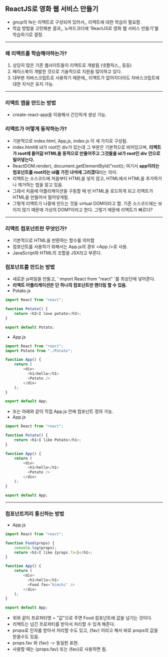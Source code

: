 ## ReactJS로 영화 웹 서비스 만들기

- gncp의 fe는 리액트로 구성되어 있어서,, 리액트에 대한 학습이 필요함.
- 학습 방법을 고민해본 결과,, 노마드코더에 'ReactJS로 영화 웹 서비스 만들기'를 학습하기로 결정.

<hr/>

### 왜 리액트를 학습해야하는가?
1. 상당히 많은 기존 웹사이트들이 리액트로 개발됨 (넷플릭스,, 등등)
2. 페이스북이 개발한 것으로 기술적으로 지원을 많이하고 있다.
3. 대부분 자바스크립트로 사용하기 때문에,, 리액트가 없어지더라도 자바스크립트에 대한 지식은 유지 가능.

<hr/>

### 리액트 앱을 만드는 방법
- create-react-app을 이용해서 간단하게 생성 가능.

### 리액트가 어떻게 동작하는가?
- 기본적으로 index.html, App,js, index.js 이 세 가지로 구성됨.
- index.html에 id가 root인 div가 있는데 그 부분은 기본적으로 비어있으며, **리액트가 root에 들어갈 HTML을 동적으로 만들어주고 그것들을 id가 root인 div 안으로 밀어넣는다.**
- ReactDOM.render(<App />, document.getElementById("root)); 여기서 **app이라는 컴포넌트를 root라는 id를 가진 녀석에 그리겠다**라는 의미.
- 리액트는 소스코드에 처음부터 HTML을 넣지 않고, HTML에서 HTML을 추가하거나 제거하는 법을 알고 있음.
- 그래서 처음에 어플리케이션을 구동할 때 빈 HTML을 로드하게 되고 리액트가 HTML을 만들어서 밀어넣게됨.
- 그렇게 리액트가 나중에 만드는 것을 virtual DOM이라고 함. 기존 소스코드에는 보이지 않기 때문에 가상의 DOM?이라고 한다. 그렇기 때문에 리액트가 빠르다?

<hr/>

### 리액트 컴포넌트란 무엇인가?
- 기본적으로 HTML을 반환하는 함수를 의미함
- 컴포넌트를 사용하기 위해서는 App.js의 경우 \<App />로 사용.
- JavaScript와 HTML의 조합을 JSX라고 부른다.

### 컴포넌트를 만드는 방법
- 새로운 js파일을 만들고, ' import React from "react" '를 최상단에 넣어준다. 
- **리액트 어플리케이션은 단 하나의 컴포넌트만 렌더링 할 수 있음.**
- Potato.js
```javascript
import React from "react";

function Potato() {
    return <h3>I love potato</h3>;
}

export default Potato;
```

- App.js
```javascript
import React from "react";
import Potato from "./Potato";

function App() {
    return (
        <div>
          <h1>hello</h1>
          <Potato />
        </div>
    );
}

export default App;
```

- 또는 아래와 같이 직접 App.js 안에 컴포넌트 정의 가능.
- App.js
```javascript
import React from "react";

function Potato() {
    return <h1>I like Potato</h1>;
}

function App() {
    return (
        <div>
          <h1>hello</h1>
          <Potato />
        </div>
    );
}

export default App;
```

<hr/>

### 컴포넌트끼리 통신하는 방법
- App.js
```javascript
import React from "react";

function Food(props) {
    console.log(props);
    return <h1>I like {props.fav}</h1>;
}

function App() {
    return (
        <div>
          <h1>hello</h1>
          <Food fav="kimchi" />
        </div>
    );
}

export default App;
```
- 위와 같이 프로퍼티명 = "값"으로 주면 Food 컴포넌트에 값을 넘기는 것이다.
- 리액트는 넘긴 프로퍼티를 받아서 처리할 수 있게 해준다.
- props로 인자를 받아서 처리할 수도 있고, {fav} 이라고 해서 바로 props의 값을 받을수도 있음.
- props.fav 와 {fav} -> 동일한 표현.
- 사용할 때는 {props.fav} 또는 {fav}로 사용하면 됨.